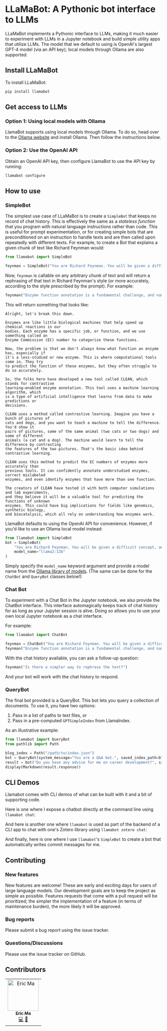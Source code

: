 # LLaMaBot: A Pythonic bot interface to LLMs

LLaMaBot implements a Pythonic interface to LLMs,
making it much easier to experiment with LLMs in a Jupyter notebook
and build simple utility apps that utilize LLMs.
The model that we default to using is OpenAI's largest GPT-4 model
(via an API key);
local models through Ollama are also supported.

## Install LLaMaBot

To install LLaMaBot:

```python
pip install llamabot
```

## Get access to LLMs

### Option 1: Using local models with Ollama

LlamaBot supports using local models through Ollama.
To do so, head over to the [Ollama website](https://ollama.ai) and install Ollama.
Then follow the instructions below.

### Option 2: Use the OpenAI API

Obtain an OpenAI API key, then configure LlamaBot to use the API key by running:

```bash
llamabot configure
```

## How to use

### SimpleBot

The simplest use case of LLaMaBot
is to create a `SimpleBot` that keeps no record of chat history.
This is effectively the same as a _stateless function_
that you program with natural language instructions rather than code.
This is useful for prompt experimentation,
or for creating simple bots that are preconditioned on an instruction to handle texts
and are then called upon repeatedly with different texts.
For example, to create a Bot that explains a given chunk of text
like Richard Feynman would:

```python
from llamabot import SimpleBot

feynman = SimpleBot("You are Richard Feynman. You will be given a difficult concept, and your task is to explain it back.")
```

Now, `feynman` is callable on any arbitrary chunk of text and will return a rephrasing of that text in Richard Feynman's style (or more accurately, according to the style prescribed by the prompt).
For example:

```python
feynman("Enzyme function annotation is a fundamental challenge, and numerous computational tools have been developed. However, most of these tools cannot accurately predict functional annotations, such as enzyme commission (EC) number, for less-studied proteins or those with previously uncharacterized functions or multiple activities. We present a machine learning algorithm named CLEAN (contrastive learning–enabled enzyme annotation) to assign EC numbers to enzymes with better accuracy, reliability, and sensitivity compared with the state-of-the-art tool BLASTp. The contrastive learning framework empowers CLEAN to confidently (i) annotate understudied enzymes, (ii) correct mislabeled enzymes, and (iii) identify promiscuous enzymes with two or more EC numbers—functions that we demonstrate by systematic in silico and in vitro experiments. We anticipate that this tool will be widely used for predicting the functions of uncharacterized enzymes, thereby advancing many fields, such as genomics, synthetic biology, and biocatalysis.")
```

This will return something that looks like:

```text
Alright, let's break this down.

Enzymes are like little biological machines that help speed up chemical reactions in our
bodies. Each enzyme has a specific job, or function, and we use something called an
Enzyme Commission (EC) number to categorize these functions.

Now, the problem is that we don't always know what function an enzyme has, especially if
it's a less-studied or new enzyme. This is where computational tools come in. They try
to predict the function of these enzymes, but they often struggle to do so accurately.

So, the folks here have developed a new tool called CLEAN, which stands for contrastive
learning–enabled enzyme annotation. This tool uses a machine learning algorithm, which
is a type of artificial intelligence that learns from data to make predictions or
decisions.

CLEAN uses a method called contrastive learning. Imagine you have a bunch of pictures of
cats and dogs, and you want to teach a machine to tell the difference. You'd show it
pairs of pictures, some of the same animal (two cats or two dogs) and some of different
animals (a cat and a dog). The machine would learn to tell the difference by contrasting
the features of the two pictures. That's the basic idea behind contrastive learning.

CLEAN uses this method to predict the EC numbers of enzymes more accurately than
previous tools. It can confidently annotate understudied enzymes, correct mislabeled
enzymes, and even identify enzymes that have more than one function.

The creators of CLEAN have tested it with both computer simulations and lab experiments,
and they believe it will be a valuable tool for predicting the functions of unknown
enzymes. This could have big implications for fields like genomics, synthetic biology,
and biocatalysis, which all rely on understanding how enzymes work.
```

LlamaBot defaults to using the OpenAI API for convenience.
However, if you'd like to use an Ollama local model instead:

```python
from llamabot import SimpleBot
bot = SimpleBot(
    "You are Richard Feynman. You will be given a difficult concept, and your task is to explain it back.",
    model_name="llama2:13b"
)
```

Simply specify the `model_name` keyword argument
and provide a model name from the [Ollama library of models](https://ollama.ai/library).
(The same can be done for the `ChatBot` and `QueryBot` classes below!)

### Chat Bot

To experiment with a Chat Bot in the Jupyter notebook,
we also provide the ChatBot interface.
This interface automagically keeps track of chat history
for as long as your Jupyter session is alive.
Doing so allows you to use your own local Jupyter notebook as a chat interface.

For example:

```python
from llamabot import ChatBot

feynman = ChatBot("You are Richard Feynman. You will be given a difficult concept, and your task is to explain it back.")
feynman("Enzyme function annotation is a fundamental challenge, and numerous computational tools have been developed. However, most of these tools cannot accurately predict functional annotations, such as enzyme commission (EC) number, for less-studied proteins or those with previously uncharacterized functions or multiple activities. We present a machine learning algorithm named CLEAN (contrastive learning–enabled enzyme annotation) to assign EC numbers to enzymes with better accuracy, reliability, and sensitivity compared with the state-of-the-art tool BLASTp. The contrastive learning framework empowers CLEAN to confidently (i) annotate understudied enzymes, (ii) correct mislabeled enzymes, and (iii) identify promiscuous enzymes with two or more EC numbers—functions that we demonstrate by systematic in silico and in vitro experiments. We anticipate that this tool will be widely used for predicting the functions of uncharacterized enzymes, thereby advancing many fields, such as genomics, synthetic biology, and biocatalysis.")
```

With the chat history available, you can ask a follow-up question:

```python
feynman("Is there a simpler way to rephrase the text?")
```

And your bot will work with the chat history to respond.

### QueryBot

The final bot provided is a QueryBot.
This bot lets you query a collection of documents.
To use it, you have two options:

1. Pass in a list of paths to text files, or
2. Pass in a pre-computed `GPTSimpleIndex` from LlamaIndex.

As an illustrative example:

```python
from llamabot import QueryBot
from pathlib import Path

blog_index = Path("/path/to/index.json")
bot = QueryBot(system_message="You are a Q&A bot.", saved_index_path=blog_index)
result = bot("Do you have any advice for me on career development?", similarity_top_k=5)
display(Markdown(result.response))
```

## CLI Demos

Llamabot comes with CLI demos of what can be built with it and a bit of supporting code.

Here is one where I expose a chatbot directly at the command line using `llamabot chat`:

<script async id="asciicast-594332" src="https://asciinema.org/a/594332.js"></script>

And here is another one where `llamabot` is used as part of the backend of a CLI app
to chat with one's Zotero library using `llamabot zotero chat`:

<script async id="asciicast-594326" src="https://asciinema.org/a/594326.js"></script>

And finally, here is one where I use `llamabot`'s `SimpleBot` to create a bot
that automatically writes commit messages for me.

<script async id="asciicast-594334" src="https://asciinema.org/a/594334.js"></script>

## Contributing

### New features

New features are welcome!
These are early and exciting days for users of large language models.
Our development goals are to keep the project as simple as possible.
Features requests that come with a pull request will be prioritized;
the simpler the implementation of a feature (in terms of maintenance burden),
the more likely it will be approved.

### Bug reports

Please submit a bug report using the issue tracker.

### Questions/Discussions

Please use the issue tracker on GitHub.

## Contributors

<!-- ALL-CONTRIBUTORS-LIST:START - Do not remove or modify this section -->
<!-- prettier-ignore-start -->
<!-- markdownlint-disable -->
<table>
  <tbody>
    <tr>
      <td align="center"><a href="https://ericmjl.github.io/"><img src="https://avatars.githubusercontent.com/u/2631566?v=4?s=100" width="100px;" alt="Eric Ma"/><br /><sub><b>Eric Ma</b></sub></a><br /><a href="https://github.com/modernatx/seqlike/commits?author=ericmjl" title="Code">💻</a> <a href="https://github.com/modernatx/seqlike/commits?author=ericmjl" title="Documentation">📖</a></td>
    </tr>
  </tbody>
</table>

<!-- markdownlint-restore -->
<!-- prettier-ignore-end -->

<!-- ALL-CONTRIBUTORS-LIST:END -->
